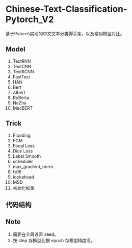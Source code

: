 # Chinese-Text-Classification-Pytorch_V2
基于Pytorch实现的中文文本分类脚手架，以及常用模型对比。

## Model

1. TextRNN
2. TextCNN
3. TextRCNN
4. FastText
5. HAN
6. Bert
7. Albert
8. RoBerta
9. NeZha
10. MacBERT

## Trick

1. Flooding
2. FGM
3. Focal Loss
4. Dice Loss
5. Label Smooth
6. scheduler
7. max_gradient_norm
8. fp16
9. lookahead
10. MSD
11. 初始化权重

## 代码结构

## Note
1. 需要在全局设置 seed。
2. 按 step 存模型比按 epoch 存模型精度高。